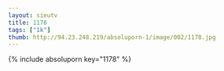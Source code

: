 ```yaml
--- 
layout: sieutv
title: 1178
tags: ["1k"]
thumb: http://94.23.248.219/absoluporn-1/image/002/1178.jpg
---
```

{% include absoluporn key="1178" %} 
